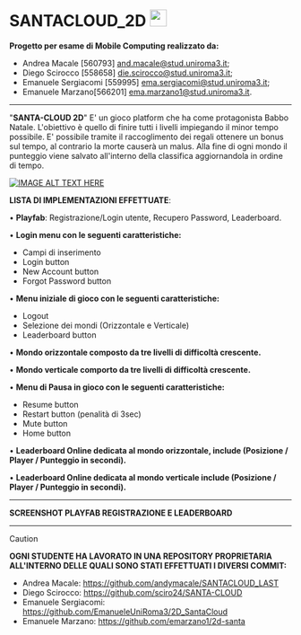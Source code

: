# SANTACLOUD_2D <img src="https://github.com/sciro24/SANTACLOUD_2D/assets/66693795/64a28d0b-924a-4ed9-98ce-d92c0489a041" width="30" title=""> 
  

 **Progetto per esame di Mobile Computing realizzato da:**
 - Andrea Macale [560793] and.macale@stud.uniroma3.it;
 - Diego Scirocco [558658] die.scirocco@stud.uniroma3.it;
 - Emanuele Sergiacomi [559995] ema.sergiacomi@stud.uniroma3.it;
 - Emanuele Marzano[566201] ema.marzano1@stud.uniroma3.it.

---

 "**SANTA-CLOUD 2D**" E' un gioco platform che ha come protagonista Babbo Natale. L'obiettivo è quello di finire tutti i livelli impiegando 
 il minor tempo possibile. E' possibile tramite il raccoglimento dei regali ottenere un bonus sul tempo, al contrario la morte causerà un
 malus. Alla fine di ogni mondo il punteggio viene salvato all'interno della classifica aggiornandola in ordine di tempo.

 [![IMAGE ALT TEXT HERE](https://img.youtube.com/vi/Yfkyk-ewKuU/0.jpg)](https://www.youtube.com/watch?v=Yfkyk-ewKuU)

**LISTA DI IMPLEMENTAZIONI EFFETTUATE**:

 • **Playfab**: Registrazione/Login utente, Recupero Password, Leaderboard.

 • **Login menu con le seguenti caratteristiche:**
   - Campi di inserimento
   - Login button
   - New Account button
   - Forgot Password button
 
 • **Menu iniziale di gioco con le seguenti caratteristiche:**
   - Logout
   - Selezione dei mondi (Orizzontale e Verticale)
   - Leaderboard button

 • **Mondo orizzontale composto da tre livelli di difficoltà crescente.**
 
 • **Mondo verticale comporto da tre livelli di difficoltà crescente.**

 • **Menu di Pausa in gioco con le seguenti caratteristiche:**
   - Resume button
   - Restart button (penalità di 3sec)
   - Mute button
   - Home button
 
 • **Leaderboard Online dedicata al mondo orizzontale, include (Posizione / Player / Punteggio in secondi).**
  
 • **Leaderboard Online dedicata al mondo verticale include (Posizione / Player / Punteggio in secondi).**
 
 ---
**SCREENSHOT PLAYFAB REGISTRAZIONE E LEADERBOARD**


 
 
 ---
 
> [!CAUTION]
 **OGNI STUDENTE HA LAVORATO IN UNA REPOSITORY PROPRIETARIA ALL'INTERNO DELLE QUALI SONO STATI EFFETTUATI I DIVERSI COMMIT:**
 
 - Andrea Macale: https://github.com/andymacale/SANTACLOUD_LAST
 - Diego Scirocco: https://github.com/sciro24/SANTA-CLOUD
 - Emanuele Sergiacomi: https://github.com/EmanueleUniRoma3/2D_SantaCloud
 - Emanuele Marzano: https://github.com/emarzano1/2d-santa

 

